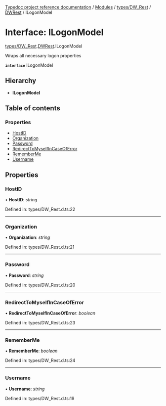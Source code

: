 [Typedoc project reference documentation](../README.md) / [Modules](../modules.md) / [types/DW_Rest](../modules/types_dw_rest.md) / [DWRest](../modules/types_dw_rest.dwrest.md) / ILogonModel

# Interface: ILogonModel

[types/DW_Rest](../modules/types_dw_rest.md).[DWRest](../modules/types_dw_rest.dwrest.md).ILogonModel

Wraps all necessary logon properties

**`interface`** ILogonModel

## Hierarchy

* **ILogonModel**

## Table of contents

### Properties

- [HostID](types_dw_rest.dwrest.ilogonmodel.md#hostid)
- [Organization](types_dw_rest.dwrest.ilogonmodel.md#organization)
- [Password](types_dw_rest.dwrest.ilogonmodel.md#password)
- [RedirectToMyselfInCaseOfError](types_dw_rest.dwrest.ilogonmodel.md#redirecttomyselfincaseoferror)
- [RememberMe](types_dw_rest.dwrest.ilogonmodel.md#rememberme)
- [Username](types_dw_rest.dwrest.ilogonmodel.md#username)

## Properties

### HostID

• **HostID**: *string*

Defined in: types/DW_Rest.d.ts:22

___

### Organization

• **Organization**: *string*

Defined in: types/DW_Rest.d.ts:21

___

### Password

• **Password**: *string*

Defined in: types/DW_Rest.d.ts:20

___

### RedirectToMyselfInCaseOfError

• **RedirectToMyselfInCaseOfError**: *boolean*

Defined in: types/DW_Rest.d.ts:23

___

### RememberMe

• **RememberMe**: *boolean*

Defined in: types/DW_Rest.d.ts:24

___

### Username

• **Username**: *string*

Defined in: types/DW_Rest.d.ts:19
